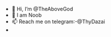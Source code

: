 - 👋 Hi, I’m @TheAboveGod
- 🗿 I am Noob
- 📫 Reach me on telegram:-@ThyDazai
- 

<!---
TheAboveGod/TheAboveGod is a ✨ special ✨ repository because its `README.md` (this file) appears on your GitHub profile.
You can click the Preview link to take a look at your changes.
--->
